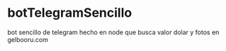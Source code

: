 # botTelegramSencillo
bot sencillo de telegram hecho en node que busca valor dolar y fotos en gelbooru.com
